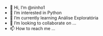 - 👋 Hi, I’m @ninho1
- 👀 I’m interested in Python
- 🌱 I’m currently learning Análise Exploratória
- 💞️ I’m looking to collaborate on ...
- 📫 How to reach me ...

<!---
ninho1/ninho1 is a ✨ special ✨ repository because its `README.md` (this file) appears on your GitHub profile.
You can click the Preview link to take a look at your changes.
--->
